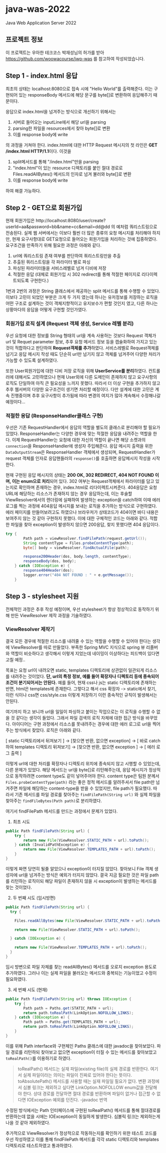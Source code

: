 # java-was-2022
Java Web Application Server 2022


## 프로젝트 정보 

이 프로젝트는 우아한 테크코스 박재성님의 허가를 받아 https://github.com/woowacourse/jwp-was 
를 참고하여 작성되었습니다.

## Step 1 - index.html 응답
최초의 상태는 localhost:8080으로 접속 시에 "Hello World"를 출력해준다. 이는 구현되어 있는 responseBody 메서드에 해당 문구를 byte[]로 변환하여 응답해주기 때문이다.

응답으로 index.html을 넘겨주는 방식으로 개선하기 위해서는 
1. 서버로 들어오는 inputLine에서 해당 url을 parsing
2. parsing한 파일을 resources에서 찾아 byte[]로 변환
3. 이를 response body에 write

의 과정을 거쳐야 한다.
index.html에 대한 HTTP Request 메시지의 첫 라인은 **GET /index.html HTTP/1.1**이다. 이것을
1. split메서드를 통해 "/index.html"만을 parsing
2. "index.html"이 있는 resource 디렉토리를 붙인 절대 경로로 Files.readAllBytes() 메서드의 인자로 넘겨 불러와 byte[]로 변환
3. 이를 response body에 write

하여 해결 가능하다.

## Step 2 - GET으로 회원가입
현재 회원가입은 http://localhost:8080/user/create?userId=aa&password=bb&name=cc&email=dd@dd 의 예처럼 쿼리스트링으로 전송된다. 실제 웹 서버에서는 이보다 훨씬 더 많은 종류의 요청 메시지를 처리해야 하지만, 현재 요구사항대로 GET요청으로 들어오는 회원가입을 처리하는 것에 집중하였다. 요구조건을 만족하기 위해 필요한 과정은 아래와 같다.
1. url에 쿼리스트링 존재 여부를 판단하여 쿼리스트링만을 추출
2. 추출된 쿼리스트링을 각 파라미터 별로 파싱
3. 파싱된 파라미터들을 서비스레벨로 넘겨 디비에 저장
4. 적절한 응답 (대체로 회원가입 시 302 redirect를 통해 적절한 페이지로 리다이렉트되도록 구현한다.)

1번과 2번의 과정은 String 클래스에서 제공하는 split 메서드를 통해 수행할 수 있었다. 이보다 고민이 되었던 부분은 크게 두 가지 였는데
하나는 유저정보를 저장하는 로직을 어떤 구조로 설계하는 것이 객체지향적이고 유지보수가 편할 것인지 였고, 다른 하나는 상황마다의 응답을 어떻게 구현할 것인가였다.

### 회원가입 로직 설계 (Request 객체 생성, Service 레벨 분리)
우선 요청에 대한 정보를 String 형태의 url을 계속 사용하는 것보다 Request 객체가 url 및 Requet parameter 정보, 추후 요청 메서드 정보 등을 캡슐화하여 가지고 있는 것이 적합하다고 판단하여 **Request객체를 추가**하였다. 서비스레벨로 Request객체를 넘기고 응답 메시지 작성 때도 단순히 url만 넘기지 않고 객체를 넘겨주어 다양한 처리가 가능할 수 있도록 설계하였다.

또한 User회원가입에 대한 디비 저장 로직을 위해 **UserService를 분리**하였다. 컨트롤러에 대해서도 고민하였으나 현재 User외에 다른 도메인이 존재하지 않고 요구사항의 로직도 단일하여 아직 큰 필요성을 느끼지 못했다. 따라서 더 이상 구현을 추가하지 않고 추후 웹서버의 다양한 요구조건이 생기면 처리할 예정이다. 다만 설계에 대한 고민은 계속 진행중이며 추후 요구사항이 추가됨에 따라 변경의 여지가 많아 계속해서 수정해나갈 예정이다...

### 적절한 응답 (ResponseHandler클래스 구현)
우선은 기존 RequestHandler에서 응답의 역할을 별도의 클래스로 분리해야 할 필요가 있었다. ResponseHandler는 다양한 경우에 맞는 적절한 응답을 내려주는 역할을 한다. 
이제 RequestHandler는 요청에 대한 자신의 역할이 끝나면 해당 소켓과의 `connection`을 ResponseHandler에 생성자 주입해준다. 응답 메시지 출력을 위한`DataOutputStream`은 ResponseHandler 객체에서 생성되며, RequestHandler가 request 객체를 인자로 응답핸들러의 `response()`를 호출하면 응답메시지 작성을 시작한다.

현재 구현된 응답 메시지의 상태는 **200 OK, 302  REDIRECT, 404 NOT FOUND 이며, 이는 enum으로 처리**되어 있다. 302 여부는 Request객체에서 파라미터를 담고 있는지로 확인하며 존재하는 경우, index.html로 리다이렉트시켜준다. 404응답은 요청 URL에 해당하는 리소스가 존재하지 않는 경우 응답하는데, 이는 후술할 ViewResolver에서의 렌더링에 실패하여 발생하는 exception을 catch하여 이때 에러로그를 찍는 과정에 404응답 메시지를 보내는 로직을 추가하는 방식으로 구현하였다. 에러 페이지를 만들어보려고도 하였으나 브라우저가 상태코드가 404이면 바디 내용은 보여주지 않는 것 같아 구현하지 못했다. 이에 대한 구체적인 코드는 아래와 같다. 적합한 파일을 찾아 exception이 발생하지 않으면 200응답, 찾지 못했다면 404 응답이다.

```java
try {
        Path path = viewResolver.findFilePath(request.getUrl());
        String contentType = Files.probeContentType(path);
        byte[] body = viewResolver.findActualFile(path);

        response200Header(dos, body.length, contentType);
        responseBody(dos, body);
    } catch (IOException e) {
        response404Header(dos);
        logger.error("404 NOT FOUND : " + e.getMessage());
    }
```
## Step 3 - stylesheet 지원

전체적인 과정은 추후 작성 예정이며, 우선 stylesheet가 항상 정상적으로 동작하기 위해 만든 ViewResolver 제작 과정을 기술하였다.

### ViewResolver 제작기
결국 모든 경우에 적절한 리소스를 내려줄 수 있는 역할을 수행할 수 있어야 한다는 생각에 ViewResolver를 따로 만들었다. 부족한 Spring MVC 지식으로 spring 뷰 리졸버와 역할이 비슷하다고 생각해서 이렇게 지었는데 네이밍이 이상하다는 피드백이 있다면 고칠 예정.. 

목표는 요청 url이 내려오면 static, templates 디렉토리에 상관없이 일관되게 리소스를 내려주는 것이었다. **단, url의 특정 정보, 예를 들어 확장자나 디렉토리 등에 종속되어 조건이 분기되어서는 안된다.** 예를 들어, 현재 css나 js는 static 디렉토리에 존재하는 반면, html은 templates에 존재한다. 그렇다고 해서 css 확장자 -> static에서 찾기, 이런 식이나 css면 css/style.css 이렇게 저장하기 이런 종속적인 규칙이 발생해서는 안된다. 

여기까지 하고 보니까 url을 일일이 파싱하고 붙이는 작업으로는 이 로직을 수행할 수 없을 것 같다는 생각이 들었다. 그래서 파일 검색의 로직 자체에 대한 접근 방식을 바꾸었다. 아이디어는 구현 과정에서 리소스를 못내려주는 경우에 대한 에러 로그로 url을 찍어주는 방식에서 찾았다. 로직은 아래와 같다.

[ static 디렉토리에서 뒤져보기 ] -> [찾으면 반환, 없으면 exception] -> [ 바로 catch하여 templates 디렉토리 뒤져보기] -> [찾으면 반환, 없으면 exception ] -> [ 에러 로그 출력 ]

이렇게 url에 대한 처리를 확장자나 디렉토리 위치에 종속되지 않고 시행할 수 있었는데, 다른 문제가 있었다. 해당 메서드는 url을 byte[]로 리턴해주는데, 응답 메시지가 정상적으로 동작하려면 content type도 같이 넣어주어야 한다. content type은 팀원 분께서 `Files.probeContentType(path)` 라는 좋은 정적 메서드를 알려주셔서 file path만 넘겨주면 파일에 해당하는 content-type을 받을 수 있었지만, file path가 필요했다. 따라서 기존 메서드를 파일 경로를 찾아주는 `findFilePath(String url)` 와 실제 파일을 찾아주는 `findFileBytes(Path path)`로 분리하였다.

여기서 findFilePath 메서드를 만드는 과정에서 문제가 있었다.

1. 최초 시도
```java
public Path findFilePath(String url) {  
    try {  
        return new File(ViewResolver.STATIC_PATH + url).toPath();  
    } catch (InvalidPathException e) {  
        return new File(ViewResolver.TEMPLATES_PATH + url).toPath();  
    }  
}
```
이렇게 짜면 당연히 될줄 알았으나 exception이 터지질 않았다. 찾아보니 File 객체 생성자에 url을 넘겨주는 방식은 예외가 터지지 않았다. 결국 지금 필요한 것은 파일 path를 리턴하는 로직이되 해당 파일이 존재하지 않을 시 exception이 발생하는 메서드를 찾는 것이었다.

2. 두 번째 시도 (임시방편)
```java
public Path findFilePath(String url) {
  try {

    Files.readAllBytes(new File(ViewResolver.STATIC_PATH + url).toPath());

    return new File(ViewResolver.STATIC_PATH + url).toPath();

  } catch (IOException e) {

    return new File(ViewResolver.TEMPLATES_PATH + url).toPath();
  }
}
```
임시 방변으로 파일 자체를 찾는 readAllBytes() 메서드를 오로지 exception 용도로 추가하였다. 그러나 이는 실제 파일을 불러오는 메서드와 중복되는 기능이었고 수정이 필요하였다. 

3. 세 번째 시도 (현재)
```java
public Path findFilePath(String url) throws IOException {  
    try {  
        Path path = Paths.get(STATIC_PATH + url);  
        return path.toRealPath(LinkOption.NOFOLLOW_LINKS);  
    } catch (IOException e) {  
        Path path = Paths.get(TEMPLATES_PATH + url);  
        return path.toRealPath(LinkOption.NOFOLLOW_LINKS);  
    }  
}
```
이를 위해 Path interface와 구현체인 Paths 클래스에 대한 javadoc을 찾아보았다. 파일 경로를 리턴하되 찾아보고 없으면 exception이 터질 수 있는 메서드를 찾아보았고 `toRealPath()`를 이용하기로 하였다. 

> toRealPath() 메서드는 실재 파일(existing file)의 실제 경로를 반환한다. 여기서 실제 파일이라는 의미는 파일이 진짜로 있어야 한다는 뜻이다. toAbsolutePath() 메서드를 사용할 때는 실재 파일일 필요가 없다. 변환 과정에서 심볼 링크는 제외하고 싶다면 LinkOption.NOFOLLOW enum값을 전달해야 한다. 상대 경로를 전달하면 절대 경로를 반환하며 파일이 없거나 접근할 수 없다면 IOException 예외를 던진다.   -javadoc 번역

수정된 방식에서는 Path 인터페이스에 구현된 toRealPath() 메서드를 통해 절대경로를 반환하는데 없을 시에는 IOException이 동일하게 발생한다. 심볼릭 링크는 제외하는게 나을 것 같아 제외하였다.

추가적으로 ViewResolver가 정상적으로 작동하는지를 확인하기 위한 테스트 코드를 우선 작성하였고 이를 통해 findFilePath 메서드를 각각 static 디렉토리와 templates 디렉토리로 테스트하였고 통과하였다.


